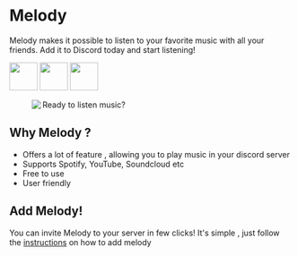 # Melody

Melody makes it possible to listen to your favorite music with all your friends. Add it to Discord today and start listening!

<img src="https://cdn.algoriq.live/mpfp.png" width="50" height="50" />
<img src="https://cdn.algoriq.live/m1.png" width="50" height="50" />
<img src="https://cdn.algoriq.live/m2.png" width="50" height="50" />

<figure>
  <img align="left" src="https://cdn.algoriq.live/ms11.gif">
  <figcaption>Ready to listen music?</figcaption>
</figure>

## Why Melody ?

* Offers a lot of feature , allowing you to play music in your discord server
* Supports Spotify, YouTube, Soundcloud etc
* Free to use
* User friendly

## Add Melody!

You can invite Melody to your server in few clicks! It's simple , just follow the [instructions](https://melodybot.tk/instructions) on how to add melody